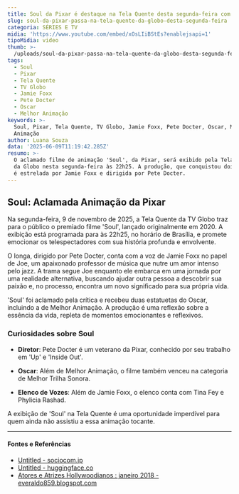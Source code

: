 ```yaml
---
title: Soul da Pixar é destaque na Tela Quente desta segunda-feira com Jamie Foxx
slug: soul-da-pixar-passa-na-tela-quente-da-globo-desta-segunda-feira
categoria: SÉRIES E TV
midia: 'https://www.youtube.com/embed/xOsLIiBStEs?enablejsapi=1'
tipoMidia: video
thumb: >-
  /uploads/soul-da-pixar-passa-na-tela-quente-da-globo-desta-segunda-feira-thumb.jpg
tags:
  - Soul
  - Pixar
  - Tela Quente
  - TV Globo
  - Jamie Foxx
  - Pete Docter
  - Oscar
  - Melhor Animação
keywords: >-
  Soul, Pixar, Tela Quente, TV Globo, Jamie Foxx, Pete Docter, Oscar, Melhor
  Animação
author: Luana Souza
data: '2025-06-09T11:19:42.285Z'
resumo: >-
  O aclamado filme de animação 'Soul', da Pixar, será exibido pela Tela Quente
  da Globo nesta segunda-feira às 22h25. A produção, que conquistou dois Oscars,
  é estrelada por Jamie Foxx e dirigida por Pete Docter.
---
```


## Soul: Aclamada Animação da Pixar

Na segunda-feira, 9 de novembro de 2025, a Tela Quente da TV Globo traz para o público o premiado filme 'Soul', lançado originalmente em 2020. A exibição está programada para às 22h25, no horário de Brasília, e promete emocionar os telespectadores com sua história profunda e envolvente.

O longa, dirigido por Pete Docter, conta com a voz de Jamie Foxx no papel de Joe, um apaixonado professor de música que nutre um amor intenso pelo jazz. A trama segue Joe enquanto ele embarca em uma jornada por uma realidade alternativa, buscando ajudar outra pessoa a descobrir sua paixão e, no processo, encontra um novo significado para sua própria vida.

'Soul' foi aclamado pela crítica e recebeu duas estatuetas do Oscar, incluindo a de Melhor Animação. A produção é uma reflexão sobre a essência da vida, repleta de momentos emocionantes e reflexivos.

### Curiosidades sobre Soul

- **Diretor**: Pete Docter é um veterano da Pixar, conhecido por seu trabalho em 'Up' e 'Inside Out'.

- **Oscar**: Além de Melhor Animação, o filme também venceu na categoria de Melhor Trilha Sonora.

- **Elenco de Vozes**: Além de Jamie Foxx, o elenco conta com Tina Fey e Phylicia Rashad.

A exibição de 'Soul' na Tela Quente é uma oportunidade imperdível para quem ainda não assistiu a essa animação tocante.

---

#### Fontes e Referências

- [Untitled - sociocom.jp](http://sociocom.jp/~data/2018-wordgini/data/GINI_en.csv)
- [Untitled - huggingface.co](https://huggingface.co/setu4993/smaller-LaBSE/commit/1cc33557f13b8dea1e0cefffac1b28fd55ada60f.diff?file=vocab.txt)
- [Atores e Atrizes Hollywoodianos : janeiro 2018 - everaldo859.blogspot.com](https://everaldo859.blogspot.com/2018/01/?m=0)
